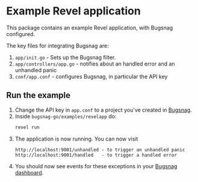 # Example Revel application

This package contains an example Revel application, with Bugsnag configured.

The key files for integrating Bugsnag are:

1. `app/init.go` - Sets up the Bugsnag filter.
1. `app/controllers/app.go` - notifies about an handled error and an unhandled panic
1. `conf/app.conf` - configures Bugsnag, in particular the API key

## Run the example

1. Change the API key in `app.conf` to a project you've created in [Bugsnag](https://app.bugsnag.com).
1. Inside `bugsnag-go/examples/revelapp` do:
    ```bash
    revel run
    ```
1. The application is now running. You can now visit
    ```
    http://localhost:9001/unhandled - to trigger an unhandled panic
    http://localhost:9001/handled   - to trigger a handled error
    ```
1. You should now see events for these exceptions in your [Bugsnag dashboard](https://app.bugsnag.com).
